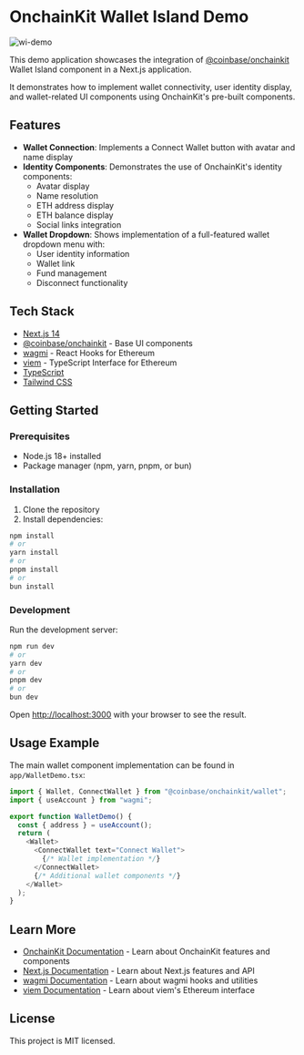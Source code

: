 # OnchainKit Wallet Island Demo

![wi-demo](https://github.com/user-attachments/assets/5ae85a96-75a1-45aa-bd13-351bcdac6bcb)

This demo application showcases the integration of [@coinbase/onchainkit](https://onchainkit.xyz) Wallet Island component in a Next.js application. 

It demonstrates how to implement wallet connectivity, user identity display, and wallet-related UI components using OnchainKit's pre-built components.

## Features

- **Wallet Connection**: Implements a Connect Wallet button with avatar and name display
- **Identity Components**: Demonstrates the use of OnchainKit's identity components:
  - Avatar display
  - Name resolution
  - ETH address display
  - ETH balance display
  - Social links integration
- **Wallet Dropdown**: Shows implementation of a full-featured wallet dropdown menu with:
  - User identity information
  - Wallet link
  - Fund management
  - Disconnect functionality

## Tech Stack

- [Next.js 14](https://nextjs.org)
- [@coinbase/onchainkit](https://docs.onchainkit.com) - Base UI components
- [wagmi](https://wagmi.sh/) - React Hooks for Ethereum
- [viem](https://viem.sh/) - TypeScript Interface for Ethereum
- [TypeScript](https://www.typescriptlang.org/)
- [Tailwind CSS](https://tailwindcss.com/)

## Getting Started

### Prerequisites

- Node.js 18+ installed
- Package manager (npm, yarn, pnpm, or bun)

### Installation

1. Clone the repository
2. Install dependencies:

```bash
npm install
# or
yarn install
# or
pnpm install
# or
bun install
```

### Development

Run the development server:

```bash
npm run dev
# or
yarn dev
# or
pnpm dev
# or
bun dev
```

Open [http://localhost:3000](http://localhost:3000) with your browser to see the result.

## Usage Example

The main wallet component implementation can be found in `app/WalletDemo.tsx`:

```typescript
import { Wallet, ConnectWallet } from "@coinbase/onchainkit/wallet";
import { useAccount } from "wagmi";

export function WalletDemo() {
  const { address } = useAccount();
  return (
    <Wallet>
      <ConnectWallet text="Connect Wallet">
        {/* Wallet implementation */}
      </ConnectWallet>
      {/* Additional wallet components */}
    </Wallet>
  );
}
```

## Learn More

- [OnchainKit Documentation](https://onchainkit.xyz) - Learn about OnchainKit features and components
- [Next.js Documentation](https://nextjs.org/docs) - Learn about Next.js features and API
- [wagmi Documentation](https://wagmi.sh/) - Learn about wagmi hooks and utilities
- [viem Documentation](https://viem.sh/) - Learn about viem's Ethereum interface

## License

This project is MIT licensed.
